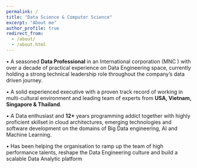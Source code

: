```yaml
---
permalink: /
title: "Data Science & Computer Science"
excerpt: "About me"
author_profile: true
redirect_from: 
  - /about/
  - /about.html
---
```



• A seasoned <b>Data Professional</b> in an International corporation (MNC ) with over a decade of practical experience on Data Engineering space, currently holding a strong technical leadership role throughout the company’s data driven journey. 

• A solid experienced executive with a proven track record of working in multi-cultural environment and leading team of experts from <b>USA, Vietnam, Singapore & Thailand</b>. 

• A Data enthusiast and <b>12+</b> years programming addict together with highly proficient skillset in cloud architectures, emerging technologies and software development on the domains of Big Data engineering, AI and Machine Learning.

• Has been helping the organisation to ramp up the team of high performance talents, reshape the Data Engineering culture and build a scalable Data Analytic platform